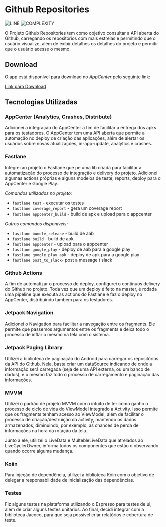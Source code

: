 # Github Repositories

![LINE](https://img.shields.io/badge/line--coverage-86%25-brightgreen.svg)
![COMPLEXITY](https://img.shields.io/badge/complexity-2,34-brightgreen.svg)

O Projeto Github Repositories tem como objetivo consultar a API aberta do Github, carregando os repositórios com mais estrelas e permitindo que o usuário visualize, além de exibir detalhes os detalhes do projeto e permitir que o usuário acesse o mesmo.

## Download
O app está disponível para download no *AppCenter* pelo seguinte link:

[Link para Download](https://install.appcenter.ms/orgs/mateus-nascimento/apps/git-repository/distribution_groups/testadores)

## Tecnologias Utilizadas

### AppCenter (Analytics, Crashes, Distribute)

Adicionei a integraçao do AppCenter a fim de facilitar a entrega dos apks para os testadores. O AppCenter tem uma API aberta que permite a automação no deploy de criação das aplicações, além de alertar os usuários sobre novas atualizações, in-app-update, analytics e crashes.

### Fastlane

Integrei ao projeto o Fastlane que pe uma lib criada para facilitar a automatização do processo de integração e delivery do projeto. Adicionei algumas actions próprias e alguns modelos de teste, reports, deploy para o AppCenter e Google Play.

*Comandos utilizados no projeto:*

- `fastlane test` - executar os testes
- `fastlane coverage_report` - gera um coverage report
- `fastlane appcenter_build` - build de apk e upload para o appcenter

*Outros comandos disponíveis:*

- `fastlane bundle_release` - build de aab
- `fastlane build` - build de apk
- `fastlane appcenter` - upload para o appcenter
- `fastlane google_play` - deploy de aab para a google play 
- `fastlane google_play_apk` - deploy de apk para a google play 
- `fastlane post_to_slack`- post a message t slack

### Github Actions

A fim de automatizar o processo de deploy, configurei o continuos delivery do Github no projeto. Toda vez que um deploy é feito na master, é rodada uma pipeline que executa as actions do Fastlane e faz o deploy no AppCenter, distribuindo também para os testadores.

### Jetpack Navigation

Adicionei o Navigation para facilitar a navegação entre os fragments. Ele permite que passemos argumentos entre os fragments e deixa todo o processo de inflar o mesmo na tela com o sistema.

### Jetpack Paging Library

Utilizei a biblioteca de paginação do Android para carregar os repositórios da API do Github. Nela, basta criar um dataSource indicando de onde a informação será carregada (seja de uma API externa, ou um banco de dados), e o mesmo faz todo o processo de carregamento e paginação das informações.

### MVVM

Utilizei o padrão de projeto MVVM com o intuito de ter como ganho o processo de ciclo de vida do ViewModel integrado a Activity. Isso permite que os fragments tenham acesso ao ViewModel, além de facilitar o processo de criação/destruição da activity, mantendo os dados armazenados, diminuindo, por exemplo, as chances de perda de informações na hora da rotação da tela.

Junto a ele, utilizei o LiveData e MultebleLiveData que atrelados ao LiveCyclerOwner, informa todos os componentes que estão o observando quando ocorre alguma mudança.

### Koiin

Para injeção de dependência, utilizei a biblioteca Koin com o objetivo de delegar a responsabilidade de inicialização das dependências. 

### Testes

Fiz alguns testes na plataforma utilizando o Espresso para testes de ui, além de criar alguns testes unitários. Ao final, decidi integrar com a biblioteca Jacoco, para que seja possível criar relatórios e cobertura de teste.